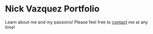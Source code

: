 # Nick Vazquez Portfolio
Learn about me and my passions! Please feel free to [contact](https://example.com) me at any time!
